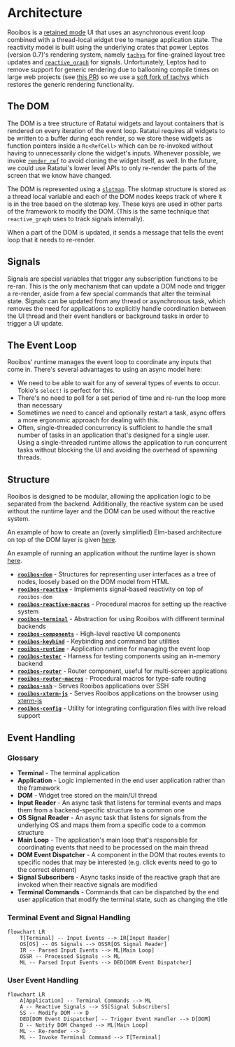 # Architecture

Rooibos is a [retained mode](https://en.wikipedia.org/wiki/Retained_mode) UI
that uses an asynchronous event loop combined with a thread-local widget tree to
manage application state. The reactivity model is built using the underlying
crates that power Leptos (version 0.7)'s rendering system, namely
[`tachys`](https://docs.rs/tachys/latest/tachys/) for fine-grained layout tree
updates and
[`reactive_graph`](https://docs.rs/reactive_graph/latest/reactive_graph/) for
signals. Unfortunately, Leptos had to remove support for generic rendering due
to ballooning compile times on large web projects (see
[this PR](https://github.com/leptos-rs/leptos/pull/3015)) so we use a
[soft fork of tachys](https://github.com/aschey/leptos/tree/main/tachys) which
restores the generic rendering functionality.

## The DOM

The DOM is a tree structure of Ratatui widgets and layout containers that is
rendered on every iteration of the event loop. Ratatui requires all widgets to
be written to a buffer during each render, so we store these widgets as function
pointers inside a `Rc<RefCell>` which can be re-invoked without having to
unnecessarily clone the widget's inputs. Whenever possible, we invoke
[`render_ref`](https://docs.rs/ratatui/latest/ratatui/widgets/trait.WidgetRef.html#tymethod.render_ref)
to avoid cloning the widget itself, as well. In the future, we could use
Ratatui's lower level APIs to only re-render the parts of the screen that we
know have changed.

The DOM is represented using a
[`slotmap`](https://docs.rs/slotmap/latest/slotmap/). The slotmap structure is
stored as a thread local variable and each of the DOM nodes keeps track of where
it is in the tree based on the slotmap key. These keys are used in other parts
of the framework to modify the DOM. (This is the same technique that
`reactive_graph` uses to track signals internally).

When a part of the DOM is updated, it sends a message that tells the event loop
that it needs to re-render.

## Signals

Signals are special variables that trigger any subscription functions to be
re-ran. This is the only mechanism that can update a DOM node and trigger a
re-render, aside from a few special commands that alter the terminal state.
Signals can be updated from any thread or asynchronous task, which removes the
need for applications to explicitly handle coordination between the UI thread
and their event handlers or background tasks in order to trigger a UI update.

## The Event Loop

Rooibos' runtime manages the event loop to coordinate any inputs that come in.
There's several advantages to using an async model here:

- We need to be able to wait for any of several types of events to occur.
  Tokio's `select!` is perfect for this.
- There's no need to poll for a set period of time and re-run the loop more than
  necessary
- Sometimes we need to cancel and optionally restart a task, async offers a more
  ergonomic approach for dealing with this.
- Often, single-threaded concurrency is sufficient to handle the small number of
  tasks in an application that's designed for a single user. Using a
  single-threaded runtime allows the application to run concurrent tasks without
  blocking the UI and avoiding the overhead of spawning threads.

## Structure

Rooibos is designed to be modular, allowing the application logic to be
separated from the backend. Additionally, the reactive system can be used
without the runtime layer and the DOM can be used without the reactive system.

An example of how to create an (overly simplified) Elm-based architecture on top
of the DOM layer is given [here](./crates/rooibos-dom/examples/elm.rs).

An example of running an application without the runtime layer is shown
[here](./examples/examples/no_runtime.rs).

- [**`rooibos-dom`**](./crates/rooibos-dom) - Structures for representing user
  interfaces as a tree of nodes, loosely based on the DOM model from HTML
- [**`rooibos-reactive`**](./crates/rooibos-reactive) - Implements signal-based
  reactivity on top of `rooibos-dom`
- [**`rooibos-reactive-macros`**](./crates/rooibos-reactive-macros) - Procedural
  macros for setting up the reactive system
- [**`rooibos-terminal`**](./crates/rooibos-terminal) - Abstraction for using
  Rooibos with different terminal backends
- [**`rooibos-components`**](./crates/rooibos-components) - High-level reactive
  UI components
- [**`rooibos-keybind`**](./crates/rooibos-keybind) - Keybinding and command bar
  utilities
- [**`rooibos-runtime`**](./crates/rooibos-runtime) - Application runtime for
  managing the event loop
- [**`rooibos-tester`**](./crates/rooibos-tester) - Harness for testing
  components using an in-memory backend
- [**`rooibos-router`**](./crates/rooibos-router) - Router component, useful for
  multi-screen applications
- [**`rooibos-router-macros`**](./crates/rooibos-router-macros) - Procedural
  macros for type-safe routing
- [**`rooibos-ssh`**](./crates/rooibos-ssh) - Serves Rooibos applications over
  SSH
- [**`rooibos-xterm-js`**](./crates/rooibos-xterm-js) - Serves Rooibos
  applications on the browser using [xterm-js](https://xtermjs.org/)
- [**`rooibos-config`**](./crates/rooibos-config) - Utility for integrating
  configuration files with live reload support

## Event Handling

### Glossary

- **Terminal** - The terminal application
- **Application** - Logic implemented in the end user application rather than
  the framework
- **DOM** - Widget tree stored on the main/UI thread
- **Input Reader** - An async task that listens for terminal events and maps
  them from a backend-specific structure to a common one
- **OS Signal Reader** - An async task that listens for signals from the
  underlying OS and maps them from a specific code to a common structure
- **Main Loop** - The application's main loop that's responsible for
  coordinating events that need to be processed on the main thread
- **DOM Event Dispatcher** - A component in the DOM that routes events to
  specific nodes that may be interested (e.g. click events need to go to the
  correct element)
- **Signal Subscribers** - Async tasks inside of the reactive graph that are
  invoked when their reactive signals are modified
- **Terminal Commands** - Commands that can be dispatched by the end user
  application that modify the terminal state, such as changing the title

### Terminal Event and Signal Handling

```mermaid
flowchart LR
    T[Terminal] -- Input Events --> IR[Input Reader]
    OS[OS] -- OS Signals --> OSSR[OS Signal Reader]
    IR -- Parsed Input Events --> ML[Main Loop]
    OSSR -- Processed Signals --> ML
    ML -- Parsed Input Events --> DED[DOM Event Dispatcher]
```

### User Event Handling

```mermaid
flowchart LR
    A[Application] -- Terminal Commands --> ML
    A -- Reactive Signals --> SS[Signal Subscribers]
    SS -- Modify DOM --> D
    DED[DOM Event Dispatcher] -- Trigger Event Handler --> D[DOM]
    D -- Notify DOM Changed --> ML[Main Loop]
    ML -- Re-render --> D
    ML -- Invoke Terminal Command --> T[Terminal]
```
